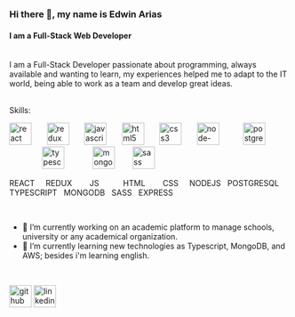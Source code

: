 ### Hi there 👋, my name is Edwin Arias
#### I am a Full-Stack Web Developer
<br/>
I am a Full-Stack Developer passionate about programming, always available and
wanting to learn, my experiences helped me to adapt to the IT world,
being able to work as a team and develop great ideas.
<br/>
<br/>

Skills:<br />
<div width=100%>
<a href="https://es.reactjs.org/"><img src='https://cdn.jsdelivr.net/npm/simple-icons@3.0.1/icons/react.svg' alt='react' height='40'></a> &nbsp&nbsp&nbsp&nbsp&nbsp
<a href="https://es.redux.js.org/"><img src='https://cdn.jsdelivr.net/npm/simple-icons@3.0.1/icons/redux.svg' alt='redux' height='40'></a>  &nbsp&nbsp&nbsp&nbsp&nbsp
<a href="https://www.javascript.com/"><img src='https://cdn.jsdelivr.net/npm/simple-icons@3.0.1/icons/javascript.svg' alt='javascript' height='40'></a> &nbsp&nbsp&nbsp&nbsp&nbsp
<a href="https://developer.mozilla.org/es/docs/Web/HTML"><img src='https://cdn.jsdelivr.net/npm/simple-icons@3.0.1/icons/html5.svg' alt='html5' height='40'></a>  &nbsp&nbsp&nbsp&nbsp&nbsp 
<a href="https://developer.mozilla.org/es/docs/Web/CSS"><img src='https://cdn.jsdelivr.net/npm/simple-icons@3.0.1/icons/css3.svg' alt='css3' height='40'></a> &nbsp&nbsp&nbsp&nbsp&nbsp
<a href="https://nodejs.org/es/"><img src='https://cdn.jsdelivr.net/npm/simple-icons@3.0.1/icons/node-dot-js.svg' alt='node-dot-js' height='40'></a> &nbsp&nbsp&nbsp&nbsp&nbsp&nbsp&nbsp&nbsp&nbsp
<a href="https://www.postgresql.org/"><img src='https://cdn.jsdelivr.net/npm/simple-icons@3.0.1/icons/postgresql.svg' alt='postgresql' height='40'></a>  &nbsp&nbsp&nbsp&nbsp&nbsp&nbsp&nbsp&nbsp&nbsp&nbsp&nbsp&nbsp&nbsp&nbsp
<a href="https://www.typescriptlang.org/"><img src='https://cdn.jsdelivr.net/npm/simple-icons@3.0.1/icons/typescript.svg' alt='typescript' height='40'></a> &nbsp&nbsp&nbsp&nbsp&nbsp&nbsp&nbsp&nbsp&nbsp&nbsp&nbsp
<a href="https://www.mongodb.com/es"><img src='https://cdn.jsdelivr.net/npm/simple-icons@3.0.1/icons/mongodb.svg' alt='mongodb' height='40'></a>  &nbsp&nbsp&nbsp&nbsp&nbsp&nbsp
<a href="https://sass-lang.com/"><img src='https://cdn.jsdelivr.net/npm/simple-icons@3.0.1/icons/sass.svg' alt='sass' height='40'></a> 
</div>

<p>
REACT &nbsp &nbsp
REDUX &nbsp &nbsp&nbsp&nbsp&nbsp
JS &nbsp &nbsp&nbsp&nbsp&nbsp&nbsp&nbsp&nbsp
HTML &nbsp&nbsp&nbsp&nbsp&nbsp&nbsp
CSS &nbsp&nbsp&nbsp
NODEJS &nbsp
POSTGRESQL &nbsp
TYPESCRIPT &nbsp
MONGODB &nbsp
SASS &nbsp
EXPRESS
</p>
<br />

- 🔭 I’m currently working on an academic platform to manage schools, university or any academical organization. 
- 🌱 I’m currently learning new technologies as Typescript, MongoDB, and AWS; besides i'm learning english. 

<br/>

[<img src='https://cdn.jsdelivr.net/npm/simple-icons@3.0.1/icons/github.svg' alt='github' height='40'>](https://github.com/https://github.com/ferwinred)  [<img src='https://cdn.jsdelivr.net/npm/simple-icons@3.0.1/icons/linkedin.svg' alt='linkedin' height='40'>](https://www.linkedin.com/in/https://www.linkedin.com/in/ferwinarias//)    

